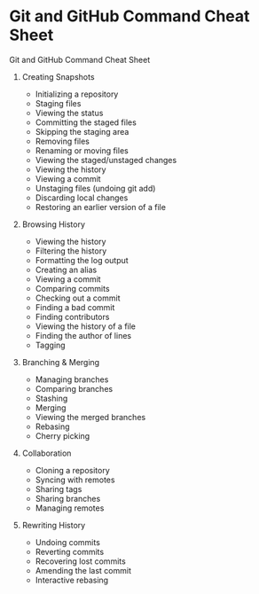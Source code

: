 # Git and GitHub Command Cheat Sheet

Git and GitHub Command Cheat Sheet

1. Creating Snapshots‌
    * Initializing a repository
    * Staging files
    * Viewing the status
    * Committing the staged files
    * Skipping the staging area
    * Removing files
    * Renaming or moving files
    * Viewing the staged/unstaged changes
    * Viewing the history
    * Viewing a commit
    * Unstaging files (undoing git add)
    * Discarding local changes
    * Restoring an earlier version of a file

2. Browsing History‌
    * Viewing the history
    * Filtering the history
    * Formatting the log output
    * Creating an alias
    * Viewing a commit
    * Comparing commits
    * Checking out a commit
    * Finding a bad commit
    * Finding contributors
    * Viewing the history of a file
    * Finding the author of lines
    * Tagging

3. Branching & Merging‌
    * Managing branches
    * Comparing branches
    * Stashing
    * Merging
    * Viewing the merged branches
    * Rebasing
    * Cherry picking

4. Collaboration‌
    * Cloning a repository
    * Syncing with remotes
    * Sharing tags
    * Sharing branches
    * Managing remotes

5. Rewriting History‌
    * Undoing commits
    * Reverting commits
    * Recovering lost commits
    * Amending the last commit
    * Interactive rebasing

